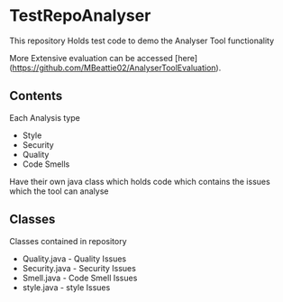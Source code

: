 # TestRepoAnalyser

This repository Holds test code to demo the Analyser Tool functionality

More Extensive evaluation can be accessed [here] (https://github.com/MBeattie02/AnalyserToolEvaluation).



## Contents

Each Analysis type 
- Style
- Security
- Quality
- Code Smells

Have their own java class which holds code which contains the issues which the tool can analyse


## Classes

Classes contained in repository
- Quality.java - Quality Issues
- Security.java - Security Issues
- Smell.java - Code Smell Issues
- style.java - style Issues
